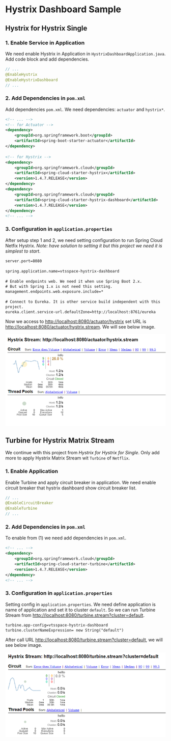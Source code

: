 # Hystrix Dashboard Sample

## Hystrix for Hystrix Single

### 1. Enable Service in Application

We need enable Hystrix in Application in `HystrixDashboardApplication.java`. Add code block and add dependencies.

```java
// ...
@EnableHystrix
@EnableHystrixDashboard
// ...
```

### 2. Add Dependencies in `pom.xml`

Add dependencies `pom.xml`. We need dependencies: `actuator` and `hystrix*`.

```xml
<!-- ... -->
<!-- for Actuator -->
<dependency>
    <groupId>org.springframework.boot</groupId>
    <artifactId>spring-boot-starter-actuator</artifactId>
</dependency>

<!-- for Hystrix -->
<dependency>
    <groupId>org.springframework.cloud</groupId>
    <artifactId>spring-cloud-starter-hystrix</artifactId>
    <version>1.4.7.RELEASE</version>
</dependency>
<dependency>
    <groupId>org.springframework.cloud</groupId>
    <artifactId>spring-cloud-starter-hystrix-dashboard</artifactId>
    <version>1.4.7.RELEASE</version>
</dependency>
<!-- ... -->
```

### 3. Configuration in `application.properties`

After setup step 1 and 2, we need setting configuration to run Spring Cloud Netfix Hystrix. *Note: have solution to setting it but this project we need it is simplest to start*.

```properties
server.port=8080

spring.application.name=vtsspace-hystrix-dashboard

# Enable endpoints web. We need it when use Spring Boot 2.x.
# But with Spring 1.x is not need this setting.
management.endpoints.web.exposure.include=*

# Connect to Eureka. It is other service build independent with this project.
eureka.client.service-url.defaultZone=http://localhost:8761/eureka
```

Now we access to [http://localhost:8080/actuator/hystrix](http://localhost:8080/actuator/hystrix) set URL is [http://localhost:8080/actuator/hystrix.stream](http://localhost:8080/actuator/hystrix.stream). We will see below image.

![Hystrix Dasdboard Single](./res/hystrix-dashboard-single.png)

## Turbine for Hystrix Matrix Stream

We continue with this project from *Hystrix for Hystrix for Single*. Only add more to apply Hystrix Matrix Stream wit `Turbine` of `Netflix`.

### 1. Enable Application

Enable Turbine and apply circuit breaker in application. We need enable circuit breaker that hystrix dashboard show circuit breaker list.

```java
// ...
@EnableCircuitBreaker
@EnableTurbine
// ...
```

### 2. Add Dependencies in `pom.xml`

To enable from (1) we need add dependencies in `pom.xml`.

```xml
<!-- ... -->
<dependency>
    <groupId>org.springframework.cloud</groupId>
    <artifactId>spring-cloud-starter-turbine</artifactId>
    <version>1.4.7.RELEASE</version>
</dependency>
<!-- ... -->
```

### 3. Configuration in `application.properties`

Setting config in `application.properties`. We need define application is name of application and set it to cluster `default`. So we can run Turbine Stream from [http://localhost:8080/turbine.stream?cluster=default](http://localhost:8080/turbine.stream?cluster=default).

```properties
turbine.app-config=vtsspace-hystrix-dashboard
turbine.clusterNameExpression= new String("default")
```

After call URL [http://localhost:8080/turbine.stream?cluster=default](http://localhost:8080/turbine.stream?cluster=default), we will see below image.

![Hystrix Dashboard Demo](./res/hystrix-dashboard.png)


